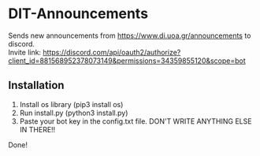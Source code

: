# DIT-Announcements
Sends new announcements from https://www.di.uoa.gr/announcements to discord. 
<br>
Invite link: https://discord.com/api/oauth2/authorize?client_id=881568952378073149&permissions=34359855120&scope=bot

## Installation
1) Install os library (pip3 install os)
2) Run install.py (python3 install.py)
3) Paste your bot key in the config.txt file. DON'T WRITE ANYTHING ELSE IN THERE!!

Done!
